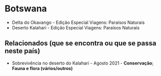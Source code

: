 # Botswana

* Delta do Okavango - Edição Especial Viagens: Paraísos Naturais
* Deserto Kalahari - Edição Especial Viagens: Paraísos Naturais

## Relacionados (que se encontra ou que se passa neste país)
* Sobrevivência no deserto do Kalahari - Agosto 2021 - **Conservação**; **Fauna e flora (vários/outros)**
